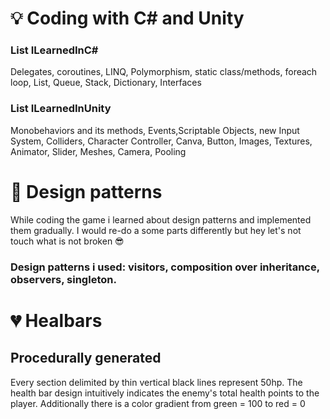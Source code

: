 # 💡 Coding with C# and Unity
### List<things> ILearnedInC#
Delegates, coroutines, LINQ, Polymorphism, static class/methods, foreach loop, List, Queue, Stack, Dictionary, Interfaces
### List<things> ILearnedInUnity
Monobehaviors and its methods, Events,Scriptable Objects, new Input System, Colliders, Character Controller, Canva, 
Button, Images, Textures, Animator, Slider, Meshes, Camera, Pooling


# 🌇 Design patterns
While coding the game i learned about design patterns and implemented them gradually.
I would re-do a some parts differently but hey let's not touch what is not broken 😎
### Design patterns i used: visitors, composition over inheritance, observers, singleton.

# 💔 Healbars
## Procedurally generated
Every section delimited by thin vertical black lines represent 50hp.
The health bar design intuitively indicates the enemy's total health points to the player.
Additionally there is a color gradient from green = 100 to red = 0



